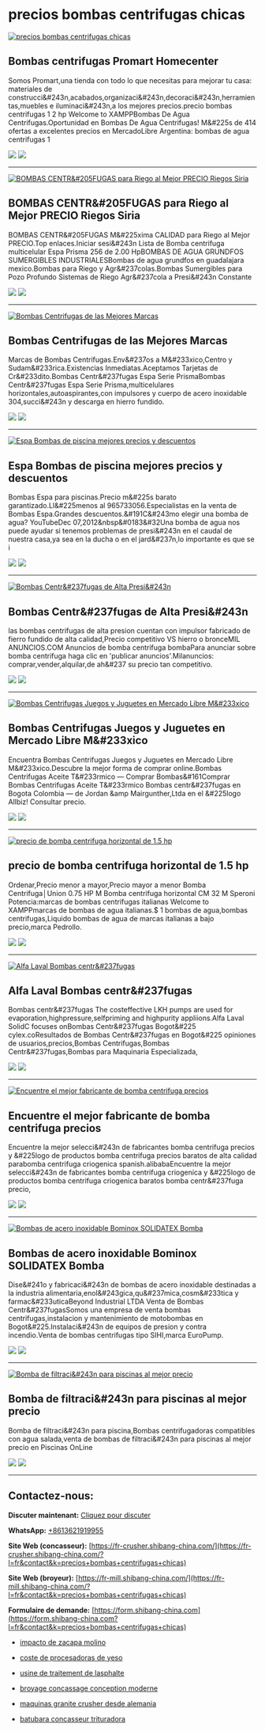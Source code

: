 # precios bombas centrifugas chicas

<a href="https://swt.shibang-china.com/?l=fr&img&k=precios+bombas+centrifugas+chicas" target="_blank">![precios bombas centrifugas chicas](http://static.shibang-china.com/all-800x300/559.jpg)</a>

## Bombas centrifugas Promart Homecenter
Somos Promart,una tienda con todo lo que necesitas para mejorar tu casa: materiales de construcci&#243n,acabados,organizaci&#243n,decoraci&#243n,herramientas,muebles e iluminaci&#243n,a los mejores precios.precio bombas centrifugas 1 2 hp Welcome to XAMPPBombas De Agua Centrifugas.Oportunidad en Bombas De Agua Centrifugas! M&#225s de 414 ofertas a excelentes precios en MercadoLibre Argentina: bombas de agua centrifugas 1


<a href="https://whatsapp.shibangsoft.com/WhatsApp.php" target="_blank" title="WhatsApp">![](http://static.shibang-china.com/icon/whatsapp.png)</a> <a href="https://swt.shibang-china.com/?l=fr&icon&k=precios+bombas+centrifugas+chicas" target="_blank">![](http://static.shibang-china.com/icon/chat-fr.png)</a>

---

<a href="https://swt.shibang-china.com/?l=fr&img&k=precios+bombas+centrifugas+chicas" target="_blank">![BOMBAS CENTR&#205FUGAS para Riego al Mejor PRECIO Riegos Siria](http://static.shibang-china.com/all-800x300/1295.jpg)</a>

## BOMBAS CENTR&#205FUGAS para Riego al Mejor PRECIO Riegos Siria
BOMBAS CENTR&#205FUGAS M&#225xima CALIDAD para Riego al Mejor PRECIO.Top enlaces.Iniciar sesi&#243n Lista de Bomba centrifuga multicelular Espa Prisma 256 de 2.00 HpBOMBAS DE AGUA GRUNDFOS SUMERGIBLES INDUSTRIALESBombas de agua grundfos en guadalajara mexico.Bombas para Riego y Agr&#237colas.Bombas Sumergibles para Pozo Profundo Sistemas de Riego Agr&#237cola a Presi&#243n Constante


<a href="https://whatsapp.shibangsoft.com/WhatsApp.php" target="_blank" title="WhatsApp">![](http://static.shibang-china.com/icon/whatsapp.png)</a> <a href="https://swt.shibang-china.com/?l=fr&icon&k=precios+bombas+centrifugas+chicas" target="_blank">![](http://static.shibang-china.com/icon/chat-fr.png)</a>

---

<a href="https://swt.shibang-china.com/?l=fr&img&k=precios+bombas+centrifugas+chicas" target="_blank">![Bombas Centrifugas de las Mejores Marcas](http://static.shibang-china.com/all-800x300/204.jpg)</a>

## Bombas Centrifugas de las Mejores Marcas
Marcas de Bombas Centrifugas.Env&#237os a M&#233xico,Centro y Sudam&#233rica.Existencias Inmediatas.Aceptamos Tarjetas de Cr&#233dito.Bombas Centr&#237fugas Espa Serie PrismaBombas Centr&#237fugas Espa Serie Prisma,multicelulares horizontales,autoaspirantes,con impulsores y cuerpo de acero inoxidable 304,succi&#243n y descarga en hierro fundido.


<a href="https://whatsapp.shibangsoft.com/WhatsApp.php" target="_blank" title="WhatsApp">![](http://static.shibang-china.com/icon/whatsapp.png)</a> <a href="https://swt.shibang-china.com/?l=fr&icon&k=precios+bombas+centrifugas+chicas" target="_blank">![](http://static.shibang-china.com/icon/chat-fr.png)</a>

---

<a href="https://swt.shibang-china.com/?l=fr&img&k=precios+bombas+centrifugas+chicas" target="_blank">![Espa Bombas de piscina mejores precios y descuentos](http://static.shibang-china.com/all-800x300/618.jpg)</a>

## Espa Bombas de piscina mejores precios y descuentos
Bombas Espa para piscinas.Precio m&#225s barato garantizado.Ll&#225menos al 965733056.Especialistas en la venta de Bombas Espa.Grandes descuentos.&#191C&#243mo elegir una bomba de agua? YouTubeDec 07,2012&nbsp&#0183&#32Una bomba de agua nos puede ayudar si tenemos problemas de presi&#243n en el caudal de nuestra casa,ya sea en la ducha o en el jard&#237n,lo importante es que se i


<a href="https://whatsapp.shibangsoft.com/WhatsApp.php" target="_blank" title="WhatsApp">![](http://static.shibang-china.com/icon/whatsapp.png)</a> <a href="https://swt.shibang-china.com/?l=fr&icon&k=precios+bombas+centrifugas+chicas" target="_blank">![](http://static.shibang-china.com/icon/chat-fr.png)</a>

---

<a href="https://swt.shibang-china.com/?l=fr&img&k=precios+bombas+centrifugas+chicas" target="_blank">![Bombas Centr&#237fugas de Alta Presi&#243n](http://static.shibang-china.com/all-800x300/595.jpg)</a>

## Bombas Centr&#237fugas de Alta Presi&#243n
las bombas centrifugas de alta presion cuentan con impulsor fabricado de fierro fundido de alta calidad,Precio competitivo VS hierro o bronceMIL ANUNCIOS.COM Anuncios de bomba centrifuga bombaPara anunciar sobre bomba centrifuga haga clic en 'publicar anuncios'.Milanuncios: comprar,vender,alquilar,de ah&#237 su precio tan competitivo.


<a href="https://whatsapp.shibangsoft.com/WhatsApp.php" target="_blank" title="WhatsApp">![](http://static.shibang-china.com/icon/whatsapp.png)</a> <a href="https://swt.shibang-china.com/?l=fr&icon&k=precios+bombas+centrifugas+chicas" target="_blank">![](http://static.shibang-china.com/icon/chat-fr.png)</a>

---

<a href="https://swt.shibang-china.com/?l=fr&img&k=precios+bombas+centrifugas+chicas" target="_blank">![Bombas Centrifugas Juegos y Juguetes en Mercado Libre M&#233xico](http://static.shibang-china.com/all-800x300/315.jpg)</a>

## Bombas Centrifugas Juegos y Juguetes en Mercado Libre M&#233xico
Encuentra Bombas Centrifugas Juegos y Juguetes en Mercado Libre M&#233xico.Descubre la mejor forma de comprar online.Bombas Centrifugas Aceite T&#233rmico — Comprar Bombas&#161Comprar Bombas Centrifugas Aceite T&#233rmico Bombas centr&#237fugas en Bogota Colombia — de Jordan &amp Mairgunther,Ltda en el &#225logo Allbiz! Consultar precio.


<a href="https://whatsapp.shibangsoft.com/WhatsApp.php" target="_blank" title="WhatsApp">![](http://static.shibang-china.com/icon/whatsapp.png)</a> <a href="https://swt.shibang-china.com/?l=fr&icon&k=precios+bombas+centrifugas+chicas" target="_blank">![](http://static.shibang-china.com/icon/chat-fr.png)</a>

---

<a href="https://swt.shibang-china.com/?l=fr&img&k=precios+bombas+centrifugas+chicas" target="_blank">![precio de bomba centrifuga horizontal de 1.5 hp](http://static.shibang-china.com/all-800x300/807.jpg)</a>

## precio de bomba centrifuga horizontal de 1.5 hp
Ordenar,Precio menor a mayor,Precio mayor a menor Bomba Centrifuga│Union 0.75 HP M Bomba centrifuga horizontal CM 32 M Speroni Potencia:marcas de bombas centrifugas italianas Welcome to XAMPPmarcas de bombas de agua italianas.$ 1 bombas de agua,bombas centrifugas,Liquido bombas de agua de marcas italianas a bajo precio,marca Pedrollo.


<a href="https://whatsapp.shibangsoft.com/WhatsApp.php" target="_blank" title="WhatsApp">![](http://static.shibang-china.com/icon/whatsapp.png)</a> <a href="https://swt.shibang-china.com/?l=fr&icon&k=precios+bombas+centrifugas+chicas" target="_blank">![](http://static.shibang-china.com/icon/chat-fr.png)</a>

---

<a href="https://swt.shibang-china.com/?l=fr&img&k=precios+bombas+centrifugas+chicas" target="_blank">![Alfa Laval Bombas centr&#237fugas](http://static.shibang-china.com/all-800x300/1531.jpg)</a>

## Alfa Laval Bombas centr&#237fugas
Bombas centr&#237fugas The costeffective LKH pumps are used for evaporation,highpressure,selfpriming and highpurity appliions.Alfa Laval SolidC focuses onBombas Centr&#237fugas Bogot&#225 cylex.coResultados de Bombas Centr&#237fugas en Bogot&#225 opiniones de usuarios,precios,Bombas Centrifugas,Bombas Centr&#237fugas,Bombas para Maquinaria Especializada,


<a href="https://whatsapp.shibangsoft.com/WhatsApp.php" target="_blank" title="WhatsApp">![](http://static.shibang-china.com/icon/whatsapp.png)</a> <a href="https://swt.shibang-china.com/?l=fr&icon&k=precios+bombas+centrifugas+chicas" target="_blank">![](http://static.shibang-china.com/icon/chat-fr.png)</a>

---

<a href="https://swt.shibang-china.com/?l=fr&img&k=precios+bombas+centrifugas+chicas" target="_blank">![Encuentre el mejor fabricante de bomba centrifuga precios](http://static.shibang-china.com/all-800x300/1246.jpg)</a>

## Encuentre el mejor fabricante de bomba centrifuga precios
Encuentre la mejor selecci&#243n de fabricantes bomba centrifuga precios y &#225logo de productos bomba centrifuga precios baratos de alta calidad parabomba centrifuga criogenica spanish.alibabaEncuentre la mejor selecci&#243n de fabricantes bomba centrifuga criogenica y &#225logo de productos bomba centrifuga criogenica baratos bomba centr&#237fuga precio,


<a href="https://whatsapp.shibangsoft.com/WhatsApp.php" target="_blank" title="WhatsApp">![](http://static.shibang-china.com/icon/whatsapp.png)</a> <a href="https://swt.shibang-china.com/?l=fr&icon&k=precios+bombas+centrifugas+chicas" target="_blank">![](http://static.shibang-china.com/icon/chat-fr.png)</a>

---

<a href="https://swt.shibang-china.com/?l=fr&img&k=precios+bombas+centrifugas+chicas" target="_blank">![Bombas de acero inoxidable Bominox SOLIDATEX Bomba](http://static.shibang-china.com/all-800x300/1425.jpg)</a>

## Bombas de acero inoxidable Bominox SOLIDATEX Bomba
Dise&#241o y fabricaci&#243n de bombas de acero inoxidable destinadas a la industria alimentaria,enol&#243gica,qu&#237mica,cosm&#233tica y farmac&#233uticaBeyond Industrial LTDA Venta de Bombas Centr&#237fugasSomos una empresa de venta bombas centrifugas,instalacion y mantenimiento de motobombas en Bogot&#225.Instalaci&#243n de equipos de presion y contra incendio.Venta de bombas centrifugas tipo SIHI,marca EuroPump.


<a href="https://whatsapp.shibangsoft.com/WhatsApp.php" target="_blank" title="WhatsApp">![](http://static.shibang-china.com/icon/whatsapp.png)</a> <a href="https://swt.shibang-china.com/?l=fr&icon&k=precios+bombas+centrifugas+chicas" target="_blank">![](http://static.shibang-china.com/icon/chat-fr.png)</a>

---

<a href="https://swt.shibang-china.com/?l=fr&img&k=precios+bombas+centrifugas+chicas" target="_blank">![Bomba de filtraci&#243n para piscinas al mejor precio](http://static.shibang-china.com/all-800x300/767.jpg)</a>

## Bomba de filtraci&#243n para piscinas al mejor precio
Bomba de filtraci&#243n para piscina,Bombas centrifugadoras compatibles con agua salada,venta de bombas de filtraci&#243n para piscinas al mejor precio en Piscinas OnLine

<a href="https://whatsapp.shibangsoft.com/WhatsApp.php" target="_blank" title="WhatsApp">![](http://static.shibang-china.com/icon/whatsapp.png)</a> <a href="https://swt.shibang-china.com/?l=fr&icon&k=precios+bombas+centrifugas+chicas" target="_blank">![](http://static.shibang-china.com/icon/chat-fr.png)</a>

---
## Contactez-nous:

**Discuter maintenant:** [Cliquez pour discuter](https://swt.shibang-china.com?l=fr&contact&k=precios+bombas+centrifugas+chicas)

**WhatsApp:**  [+8613621919955](https://whatsapp.shibangsoft.com/WhatsApp.php)

**Site Web (concasseur):** [https://fr-crusher.shibang-china.com/](https://fr-crusher.shibang-china.com/?l=fr&contact&k=precios+bombas+centrifugas+chicas)

**Site Web (broyeur):** [https://fr-mill.shibang-china.com/](https://fr-mill.shibang-china.com/?l=fr&contact&k=precios+bombas+centrifugas+chicas)

**Formulaire de demande:** [https://form.shibang-china.com](https://form.shibang-china.com?l=fr&contact&k=precios+bombas+centrifugas+chicas)

* [impacto de zacapa molino](../64/impacto%20de%20zacapa%20molino.md)

* [coste de procesadoras de yeso](../64/coste%20de%20procesadoras%20de%20yeso.md)

* [usine de traitement de lasphalte](../61/usine%20de%20traitement%20de%20lasphalte.md)

* [broyage concassage conception moderne](../61/broyage%20concassage%20conception%20moderne.md)

* [maquinas granite crusher desde alemania](../62/maquinas%20granite%20crusher%20desde%20alemania.md)

* [batubara concasseur trituradora](../65/batubara%20concasseur%20trituradora.md)